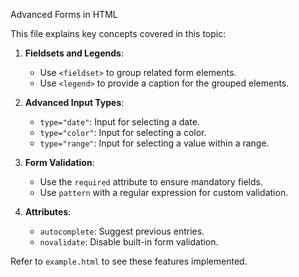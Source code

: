 Advanced Forms in HTML

This file explains key concepts covered in this topic:

1. **Fieldsets and Legends**:
   - Use `<fieldset>` to group related form elements.
   - Use `<legend>` to provide a caption for the grouped elements.

2. **Advanced Input Types**:
   - `type="date"`: Input for selecting a date.
   - `type="color"`: Input for selecting a color.
   - `type="range"`: Input for selecting a value within a range.

3. **Form Validation**:
   - Use the `required` attribute to ensure mandatory fields.
   - Use `pattern` with a regular expression for custom validation.

4. **Attributes**:
   - `autocomplete`: Suggest previous entries.
   - `novalidate`: Disable built-in form validation.

Refer to `example.html` to see these features implemented.
